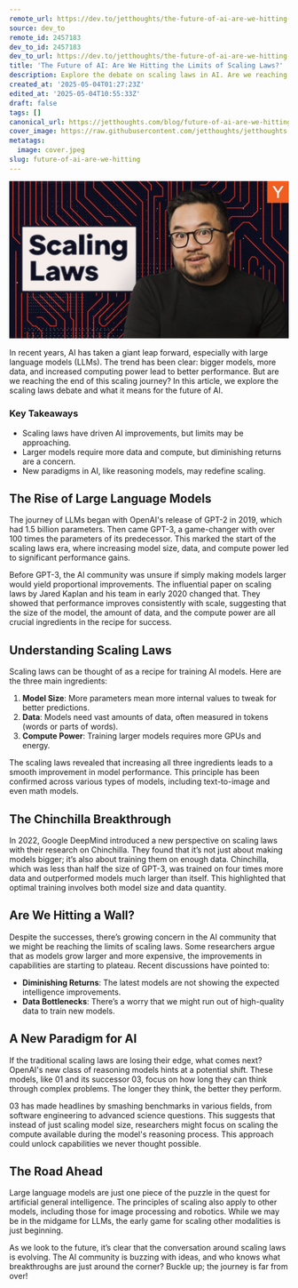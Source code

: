 ```yaml
---
remote_url: https://dev.to/jetthoughts/the-future-of-ai-are-we-hitting-the-limits-of-scaling-laws-3f7k
source: dev_to
remote_id: 2457183
dev_to_id: 2457183
dev_to_url: https://dev.to/jetthoughts/the-future-of-ai-are-we-hitting-the-limits-of-scaling-laws-3f7k
title: 'The Future of AI: Are We Hitting the Limits of Scaling Laws?'
description: Explore the debate on scaling laws in AI. Are we reaching the limits of larger models, or is a new paradigm emerging? Discover the future of AI in this insightful article.
created_at: '2025-05-04T01:27:23Z'
edited_at: '2025-05-04T10:55:33Z'
draft: false
tags: []
canonical_url: https://jetthoughts.com/blog/future-of-ai-are-we-hitting/
cover_image: https://raw.githubusercontent.com/jetthoughts/jetthoughts.github.io/master/content/blog/future-of-ai-are-we-hitting/cover.jpeg
metatags:
  image: cover.jpeg
slug: future-of-ai-are-we-hitting
---
```

[![The Future of AI: Are We Hitting the Limits of Scaling Laws?](file_0.jpg)](https://www.youtube.com/watch?v=d6Ed5bZAtrM)

In recent years, AI has taken a giant leap forward, especially with large language models (LLMs). The trend has been clear: bigger models, more data, and increased computing power lead to better performance. But are we reaching the end of this scaling journey? In this article, we explore the scaling laws debate and what it means for the future of AI.

### Key Takeaways

*   Scaling laws have driven AI improvements, but limits may be approaching.
*   Larger models require more data and compute, but diminishing returns are a concern.
*   New paradigms in AI, like reasoning models, may redefine scaling.

## The Rise of Large Language Models

The journey of LLMs began with OpenAI's release of GPT-2 in 2019, which had 1.5 billion parameters. Then came GPT-3, a game-changer with over 100 times the parameters of its predecessor. This marked the start of the scaling laws era, where increasing model size, data, and compute power led to significant performance gains.

Before GPT-3, the AI community was unsure if simply making models larger would yield proportional improvements. The influential paper on scaling laws by Jared Kaplan and his team in early 2020 changed that. They showed that performance improves consistently with scale, suggesting that the size of the model, the amount of data, and the compute power are all crucial ingredients in the recipe for success.

## Understanding Scaling Laws

Scaling laws can be thought of as a recipe for training AI models. Here are the three main ingredients:

1.  **Model Size**: More parameters mean more internal values to tweak for better predictions.
2.  **Data**: Models need vast amounts of data, often measured in tokens (words or parts of words).
3.  **Compute Power**: Training larger models requires more GPUs and energy.

The scaling laws revealed that increasing all three ingredients leads to a smooth improvement in model performance. This principle has been confirmed across various types of models, including text-to-image and even math models.

## The Chinchilla Breakthrough

In 2022, Google DeepMind introduced a new perspective on scaling laws with their research on Chinchilla. They found that it’s not just about making models bigger; it’s also about training them on enough data. Chinchilla, which was less than half the size of GPT-3, was trained on four times more data and outperformed models much larger than itself. This highlighted that optimal training involves both model size and data quantity.

## Are We Hitting a Wall?

Despite the successes, there’s growing concern in the AI community that we might be reaching the limits of scaling laws. Some researchers argue that as models grow larger and more expensive, the improvements in capabilities are starting to plateau. Recent discussions have pointed to:

*   **Diminishing Returns**: The latest models are not showing the expected intelligence improvements.
*   **Data Bottlenecks**: There’s a worry that we might run out of high-quality data to train new models.

## A New Paradigm for AI

If the traditional scaling laws are losing their edge, what comes next? OpenAI's new class of reasoning models hints at a potential shift. These models, like 01 and its successor 03, focus on how long they can think through complex problems. The longer they think, the better they perform.

03 has made headlines by smashing benchmarks in various fields, from software engineering to advanced science questions. This suggests that instead of just scaling model size, researchers might focus on scaling the compute available during the model's reasoning process. This approach could unlock capabilities we never thought possible.

## The Road Ahead

Large language models are just one piece of the puzzle in the quest for artificial general intelligence. The principles of scaling also apply to other models, including those for image processing and robotics. While we may be in the midgame for LLMs, the early game for scaling other modalities is just beginning.

As we look to the future, it’s clear that the conversation around scaling laws is evolving. The AI community is buzzing with ideas, and who knows what breakthroughs are just around the corner? Buckle up; the journey is far from over!